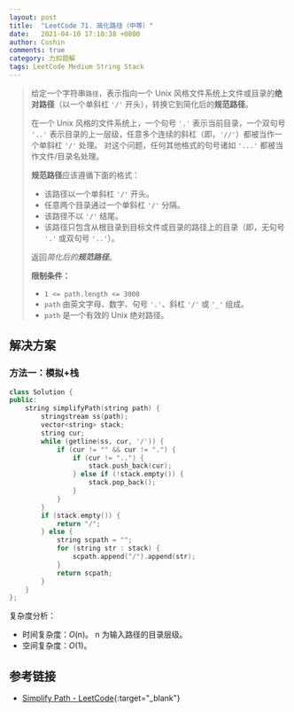 ```yaml
---
layout: post
title:  "LeetCode 71. 简化路径（中等）"
date:   2021-04-10 17:10:38 +0800
author: Coshin
comments: true
category: 力扣题解
tags: LeetCode Medium String Stack
---
```

> 给定一个字符串`路径`，表示指向一个 Unix 风格文件系统上文件或目录的**绝对路径**（以一个单斜杠 `'/'` 开头），转换它到简化后的**规范路径**。
> 
> 在一个 Unix 风格的文件系统上，一个句号 `'.'` 表示当前目录，一个双句号 `'..'` 表示目录的上一层级，任意多个连续的斜杠（即，`'//'`）都被当作一个单斜杠 `'/'` 处理。
> 对这个问题，任何其他格式的句号诸如 `'...'` 都被当作文件/目录名处理。
> 
> **规范路径**应该遵循下面的格式：
> 
> * 该路径以一个单斜杠 `'/'` 开头。
> * 任意两个目录通过一个单斜杠 `'/'` 分隔。
> * 该路径不以 `'/'` 结尾。
> * 该路径只包含从根目录到目标文件或目录的路径上的目录（即，无句号 `'.'` 或双句号 `'..'`）。
> 
> 返回*简化后的**规范路径***。
> 
> **限制条件：**
> 
> * `1 <= path.length <= 3000`
> * `path` 由英文字母、数字、句号 `'.'`、斜杠 `'/'` 或 `'_'` 组成。
> * `path` 是一个有效的 Unix 绝对路径。

## 解决方案

### 方法一：模拟+栈

```cpp
class Solution {
public:
    string simplifyPath(string path) {
        stringstream ss(path);
        vector<string> stack;
        string cur;
        while (getline(ss, cur, '/')) {
            if (cur != "" && cur != ".") {
                if (cur != "..") {
                    stack.push_back(cur);
                } else if (!stack.empty()) {
                    stack.pop_back();
                }
            }
        }
        if (stack.empty()) {
            return "/";
        } else {
            string scpath = "";
            for (string str : stack) {
                scpath.append("/").append(str);
            }
            return scpath;
        }
    }
};
```

复杂度分析：
* 时间复杂度：*O*(n)。
  n 为输入路径的目录层级。
* 空间复杂度：*O*(1)。

## 参考链接

* [Simplify Path - LeetCode](https://leetcode.com/problems/simplify-path/){:target="_blank"}
